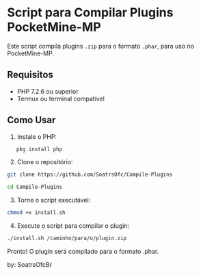 # Script para Compilar Plugins PocketMine-MP

Este script compila plugins `.zip` para o formato `.phar`, para uso no PocketMine-MP.

## Requisitos

- PHP 7.2.6 ou superior
- Termux ou terminal compatível

## Como Usar

1. Instale o PHP:

```bash
   pkg install php
```

2. Clone o repositório:

```bash
git clone https://github.com/SoatrsOfc/Compile-Plugins

cd Compile-Plugins
```

3. Torne o script executável:

```bash
chmod +x install.sh
```

4. Execute o script para compilar o plugin:

```bash
./install.sh /caminho/para/o/plugin.zip
```

Pronto! O plugin será compilado para o formato .phar.

by: SoatrsOfcBr
